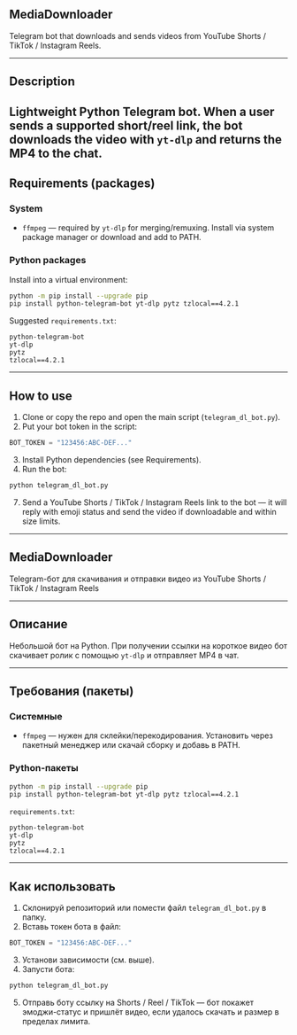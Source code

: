 
## **MediaDownloader** 
Telegram bot that downloads and sends videos from YouTube Shorts / TikTok / Instagram Reels.

---

## Description

Lightweight Python Telegram bot. When a user sends a supported short/reel link, the bot downloads the video with `yt-dlp` and returns the MP4 to the chat.
---

## Requirements (packages)

### System

* `ffmpeg` — required by `yt-dlp` for merging/remuxing. Install via system package manager or download and add to PATH.

### Python packages

Install into a virtual environment:

```bash
python -m pip install --upgrade pip
pip install python-telegram-bot yt-dlp pytz tzlocal==4.2.1
```

Suggested `requirements.txt`:

```
python-telegram-bot
yt-dlp
pytz
tzlocal==4.2.1
```

---

## How to use

1. Clone or copy the repo and open the main script (`telegram_dl_bot.py`).
2. Put your bot token in the script:

```py
BOT_TOKEN = "123456:ABC-DEF..."
```
3. Install Python dependencies (see Requirements).
4. Run the bot:

```bash
python telegram_dl_bot.py
```

7. Send a YouTube Shorts / TikTok / Instagram Reels link to the bot — it will reply with emoji status and send the video if downloadable and within size limits.

---




## **MediaDownloader** 
Telegram-бот для скачивания и отправки видео из YouTube Shorts / TikTok / Instagram Reels

---

## Описание

Небольшой бот на Python. При получении ссылки на короткое видео бот скачивает ролик с помощью `yt-dlp` и отправляет MP4 в чат.

---

## Требования (пакеты)

### Системные

* `ffmpeg` — нужен для склейки/перекодирования. Установить через пакетный менеджер или скачай сборку и добавь в PATH.

### Python-пакеты

```bash
python -m pip install --upgrade pip
pip install python-telegram-bot yt-dlp pytz tzlocal==4.2.1
```

`requirements.txt`:

```
python-telegram-bot
yt-dlp
pytz
tzlocal==4.2.1
```

---

## Как использовать

1. Склонируй репозиторий или помести файл `telegram_dl_bot.py` в папку.
2. Вставь токен бота в файл:

```py
BOT_TOKEN = "123456:ABC-DEF..."
```

3. Установи зависимости (см. выше).
4. Запусти бота:

```bash
python telegram_dl_bot.py
```

5. Отправь боту ссылку на Shorts / Reel / TikTok — бот покажет эмоджи-статус и пришлёт видео, если удалось скачать и размер в пределах лимита.
